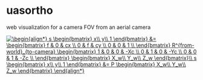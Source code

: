 # uasortho
web visualization for a camera FOV from an aerial camera

<a href="https://www.codecogs.com/eqnedit.php?latex=\begin{align*}&space;s&space;\begin{bmatrix}&space;x\\&space;y\\&space;1&space;\end{bmatrix}&space;&=&space;\begin{bmatrix}&space;f&space;&&space;0&space;&&space;cx&space;\\&space;0&space;&&space;f&space;&&space;cy&space;\\&space;0&space;&&space;0&space;&&space;1&space;\\&space;\end{bmatrix}&space;R^{from-world}_{to-camera}&space;\begin{bmatrix}&space;1&space;&&space;0&space;&&space;0&space;&&space;-Xc&space;\\&space;0&space;&&space;1&space;&&space;0&space;&&space;-Yc&space;\\&space;0&space;&&space;0&space;&&space;1&space;&&space;-Zc&space;\\&space;\end{bmatrix}&space;\begin{bmatrix}&space;X_w\\&space;Y_w\\&space;Z_w&space;\end{bmatrix}\\&space;s&space;\begin{bmatrix}&space;x\\&space;y\\&space;1&space;\end{bmatrix}&space;&=&space;P&space;\begin{bmatrix}&space;X_w\\&space;Y_w\\&space;Z_w&space;\end{bmatrix}&space;\end{align*}" target="_blank"><img src="https://latex.codecogs.com/gif.latex?\begin{align*}&space;s&space;\begin{bmatrix}&space;x\\&space;y\\&space;1&space;\end{bmatrix}&space;&=&space;\begin{bmatrix}&space;f&space;&&space;0&space;&&space;cx&space;\\&space;0&space;&&space;f&space;&&space;cy&space;\\&space;0&space;&&space;0&space;&&space;1&space;\\&space;\end{bmatrix}&space;R^{from-world}_{to-camera}&space;\begin{bmatrix}&space;1&space;&&space;0&space;&&space;0&space;&&space;-Xc&space;\\&space;0&space;&&space;1&space;&&space;0&space;&&space;-Yc&space;\\&space;0&space;&&space;0&space;&&space;1&space;&&space;-Zc&space;\\&space;\end{bmatrix}&space;\begin{bmatrix}&space;X_w\\&space;Y_w\\&space;Z_w&space;\end{bmatrix}\\&space;s&space;\begin{bmatrix}&space;x\\&space;y\\&space;1&space;\end{bmatrix}&space;&=&space;P&space;\begin{bmatrix}&space;X_w\\&space;Y_w\\&space;Z_w&space;\end{bmatrix}&space;\end{align*}" title="\begin{align*} s \begin{bmatrix} x\\ y\\ 1 \end{bmatrix} &= \begin{bmatrix} f & 0 & cx \\ 0 & f & cy \\ 0 & 0 & 1 \\ \end{bmatrix} R^{from-world}_{to-camera} \begin{bmatrix} 1 & 0 & 0 & -Xc \\ 0 & 1 & 0 & -Yc \\ 0 & 0 & 1 & -Zc \\ \end{bmatrix} \begin{bmatrix} X_w\\ Y_w\\ Z_w \end{bmatrix}\\ s \begin{bmatrix} x\\ y\\ 1 \end{bmatrix} &= P \begin{bmatrix} X_w\\ Y_w\\ Z_w \end{bmatrix} \end{align*}" /></a>
